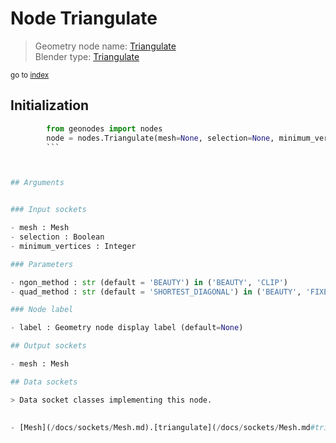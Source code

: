 
# Node Triangulate

> Geometry node name: [Triangulate](https://docs.blender.org/manual/en/latest/modeling/geometry_nodes/mesh/triangulate.html)<br>
  Blender type: [Triangulate](https://docs.blender.org/api/current/bpy.types.GeometryNodeTriangulate.html)
  
<sub>go to [index](/docs/index.md)</sub>

## Initialization

```python
        from geonodes import nodes
        node = nodes.Triangulate(mesh=None, selection=None, minimum_vertices=None, ngon_method='BEAUTY', quad_method='SHORTEST_DIAGONAL', label=None)
        ```



## Arguments


### Input sockets

- mesh : Mesh
- selection : Boolean
- minimum_vertices : Integer

### Parameters

- ngon_method : str (default = 'BEAUTY') in ('BEAUTY', 'CLIP')
- quad_method : str (default = 'SHORTEST_DIAGONAL') in ('BEAUTY', 'FIXED', 'FIXED_ALTERNATE', 'SHORTEST_DIAGONAL', 'LONGEST_DIAGONAL')

### Node label

- label : Geometry node display label (default=None)

## Output sockets

- mesh : Mesh

## Data sockets

> Data socket classes implementing this node.
  
  
- [Mesh](/docs/sockets/Mesh.md).[triangulate](/docs/sockets/Mesh.md#triangulate) : Method
  
